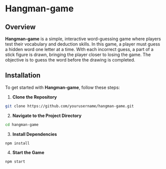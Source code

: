 # Hangman-game

## Overview
**Hangman-game** is a simple, interactive word-guessing game where players test their vocabulary and deduction skills. In this game, a player must guess a hidden word one letter at a time. With each incorrect guess, a part of a stick figure is drawn, bringing the player closer to losing the game. The objective is to guess the word before the drawing is completed.

## Installation
To get started with **Hangman-game**, follow these steps:

1. **Clone the Repository**
```sh
git clone https://github.com/yourusername/hangman-game.git
```

2. **Navigate to the Project Directory**
```sh
cd hangman-game
```

3. **Install Dependencies**
```sh
npm install
```

4. **Start the Game**
```sh
npm start
```